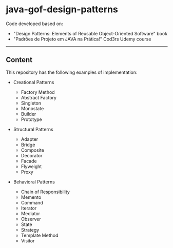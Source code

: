 # java-gof-design-patterns
Code developed based on:

* "Design Patterns: Elements of Reusable Object-Oriented Software" book
* "Padrões de Projeto em JAVA na Prática!" Cod3rs Udemy course

----

## Content
This repository has the following examples of implementation:

* Creational Patterns
  * Factory Method
  * Abstract Factory
  * Singleton
  * Monostate
  * Builder
  * Prototype


* Structural Patterns
  * Adapter
  * Bridge
  * Composite
  * Decorator
  * Facade
  * Flyweight
  * Proxy


* Behavioral Patterns
  * Chain of Responsibility
  * Memento
  * Command
  * Iterator
  * Mediator
  * Observer
  * State
  * Strategy
  * Template Method
  * Visitor